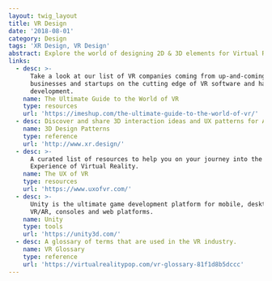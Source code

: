 ```yaml
---
layout: twig_layout
title: VR Design
date: '2018-08-01'
category: Design
tags: 'XR Design, VR Design'
abstract: Explore the world of designing 2D & 3D elements for Virtual Reality.
links:
  - desc: >-
      Take a look at our list of VR companies coming from up-and-coming
      businesses and startups on the cutting edge of VR software and hardware
      development.
    name: The Ultimate Guide to the World of VR
    type: resources
    url: 'https://imeshup.com/the-ultimate-guide-to-the-world-of-vr/'
  - desc: Discover and share 3D interaction ideas and UX patterns for AR and VR
    name: 3D Design Patterns
    type: reference
    url: 'http://www.xr.design/'
  - desc: >-
      A curated list of resources to help you on your journey into the User
      Experience of Virtual Reality.
    name: The UX of VR
    type: resources
    url: 'https://www.uxofvr.com/'
  - desc: >-
      Unity is the ultimate game development platform for mobile, desktop,
      VR/AR, consoles and web platforms.
    name: Unity
    type: tools
    url: 'https://unity3d.com/'
  - desc: A glossary of terms that are used in the VR industry.
    name: VR Glossary
    type: reference
    url: 'https://virtualrealitypop.com/vr-glossary-81f1d8b5dccc'
---
```

